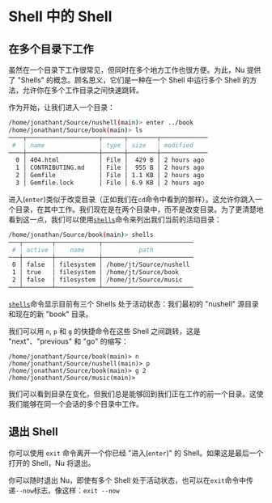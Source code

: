 # Shell 中的 Shell

## 在多个目录下工作

虽然在一个目录下工作很常见，但同时在多个地方工作也很方便。为此，Nu 提供了 "Shells" 的概念。顾名思义，它们是一种在一个 Shell 中运行多个 Shell 的方法，允许你在多个工作目录之间快速跳转。

作为开始，让我们进入一个目录：

```bash
/home/jonathant/Source/nushell(main)> enter ../book
/home/jonathant/Source/book(main)> ls
────┬────────────────────┬──────┬────────┬─────────────
 #  │ name               │ type │ size   │ modified
────┼────────────────────┼──────┼────────┼─────────────
  0 │ 404.html           │ File │  429 B │ 2 hours ago
  1 │ CONTRIBUTING.md    │ File │  955 B │ 2 hours ago
  2 │ Gemfile            │ File │ 1.1 KB │ 2 hours ago
  3 │ Gemfile.lock       │ File │ 6.9 KB │ 2 hours ago
```

进入(`enter`)类似于改变目录（正如我们在`cd`命令中看到的那样）。这允许你跳入一个目录，在其中工作。我们现在是在两个目录中，而不是改变目录。为了更清楚地看到这一点，我们可以使用[`shells`](/book/commands/shells.md)命令来列出我们当前的活动目录：

```bash
/home/jonathan/Source/book(main)> shells
───┬────────┬────────────┬─────────────────────────
 # │ active │    name    │          path
───┼────────┼────────────┼─────────────────────────
 0 │ false  │ filesystem │ /home/jt/Source/nushell
 1 │ true   │ filesystem │ /home/jt/Source/book
 2 │ false  │ filesystem │ /home/jt/Source/music
───┴────────┴────────────┴─────────────────────────

```

[`shells`](/book/commands/shells.md)命令显示目前有三个 Shells 处于活动状态：我们最初的 "nushell" 源目录和现在的新 "book" 目录。

我们可以用 `n`, `p` 和 `g` 的快捷命令在这些 Shell 之间跳转，这是 "next"、"previous" 和 "go" 的缩写：

```
/home/jonathant/Source/book(main)> n
/home/jonathant/Source/nushell(main)> p
/home/jonathant/Source/book(main)> g 2
/home/jonathant/Source/music(main)>
```

我们可以看到目录在变化，但我们总是能够回到我们正在工作的前一个目录。这使我们能够在同一个会话的多个目录中工作。

## 退出 Shell

你可以使用 `exit` 命令离开一个你已经 "进入(`enter`)" 的 Shell。如果这是最后一个打开的 Shell，Nu 将退出。

你可以随时退出 Nu，即使有多个 Shell 处于活动状态，也可以在`exit`命令中传递`--now`标志。像这样：`exit --now`
